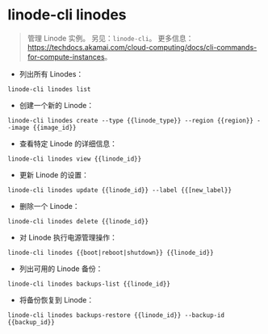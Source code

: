 # linode-cli linodes

> 管理 Linode 实例。
> 另见：`linode-cli`。
> 更多信息：<https://techdocs.akamai.com/cloud-computing/docs/cli-commands-for-compute-instances>。

- 列出所有 Linodes：

`linode-cli linodes list`

- 创建一个新的 Linode：

`linode-cli linodes create --type {{linode_type}} --region {{region}} --image {{image_id}}`

- 查看特定 Linode 的详细信息：

`linode-cli linodes view {{linode_id}}`

- 更新 Linode 的设置：

`linode-cli linodes update {{linode_id}} --label {{[new_label}}`

- 删除一个 Linode：

`linode-cli linodes delete {{linode_id}}`

- 对 Linode 执行电源管理操作：

`linode-cli linodes {{boot|reboot|shutdown}} {{linode_id}}`

- 列出可用的 Linode 备份：

`linode-cli linodes backups-list {{linode_id}}`

- 将备份恢复到 Linode：

`linode-cli linodes backups-restore {{linode_id}} --backup-id {{backup_id}}`